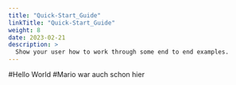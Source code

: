 ```yaml
---
title: "Quick-Start_Guide"
linkTitle: "Quick-Start_Guide"
weight: 8
date: 2023-02-21
description: >
  Show your user how to work through some end to end examples.
---
```

#Hello World
#Mario war auch schon hier